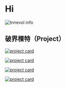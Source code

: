 # Hi

![tnnevol info](https://github-readme-stats.vercel.app/api?username=tnnevol&show_icons=true&count_private=true&hide=prs&theme=blue_navy&locale=cn)

## 破界棵特（Project）

<a href="https://github.com/tnnevol/robot-for">![project card](https://github-readme-stats.vercel.app/api/pin/?username=tnnevol&repo=robot-for-ding&show_owner=true)</a>

<a href="https://github.com/tnnevol/http-proxy-middleware-for-koa2">![project card](https://github-readme-stats.vercel.app/api/pin/?username=tnnevol&repo=http-proxy-middleware-for-koa2&show_owner=true)</a>

<a href="https://github.com/tnnevol/webpack-dev-middleware-for-koa2">![project card](https://github-readme-stats.vercel.app/api/pin/?username=tnnevol&repo=webpack-dev-middleware-for-koa2&show_owner=true)</a>

<a href="https://github.com/tnnevol/webpack-hot-middleware-for-koa2">![project card](https://github-readme-stats.vercel.app/api/pin/?username=tnnevol&repo=webpack-hot-middleware-for-koa2&show_owner=true)</a>

